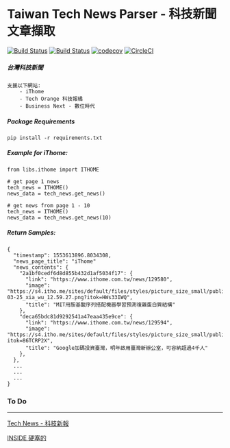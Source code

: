 # Taiwan Tech News Parser - 科技新聞文章擷取
[![Build Status](https://travis-ci.org/WisChang005/technews_tw.svg?branch=master)](https://travis-ci.org/WisChang005/technews_tw)
[![Build Status](https://dev.azure.com/wisdevops/technews-tw/_apis/build/status/WisChang005.technews_tw?branchName=master)](https://dev.azure.com/wisdevops/technews-tw/_build/latest?definitionId=12&branchName=master)
[![codecov](https://codecov.io/gh/WisChang005/technews_tw/branch/master/graph/badge.svg)](https://codecov.io/gh/WisChang005/technews_tw)
[![CircleCI](https://circleci.com/gh/WisChang005/technews_tw.svg?style=svg)](https://circleci.com/gh/WisChang005/technews_tw)


##### 台灣科技新聞
```
支援以下網站:
    - iThome
    - Tech Orange 科技報橘
    - Business Next - 數位時代
```

##### Package Requirements
```
pip install -r requirements.txt
```

##### Example for iThome:
```
from libs.ithome import ITHOME

# get page 1 news
tech_news = ITHOME()
news_data = tech_news.get_news()

# get news from page 1 - 10
tech_news = ITHOME()
news_data = tech_news.get_news(10)
```

##### Return Samples:
```
{
  "timestamp": 1553613896.8034308,
  "news_page_title": "iThome"
  "news_contents": {
    "2a1bf0cedf6d8d855b432d1af5034f17": {
      "link": "https://www.ithome.com.tw/news/129580",
      "image": "https://s4.itho.me/sites/default/files/styles/picture_size_small/public/field/image/ying_mu_kuai_zhao_2019-03-25_xia_wu_12.59.27.png?itok=HWs33IWQ",
      "title": "MIT用胺基酸序列搭配機器學習預測複雜蛋白質結構"
    },
    "deca65bdc81d9292541a47eaa435e9ce": {
      "link": "https://www.ithome.com.tw/news/129594",
      "image": "https://s4.itho.me/sites/default/files/styles/picture_size_small/public/field/image/google2_she_ying_huang_yu_yun_.jpg?itok=86TCRP2X",
      "title": "Google加碼投資臺灣，明年啟用臺灣新辦公室，可容納超過4千人"
    },
  },
  ...
  ...
  ...
}
```


### To Do
------------
[Tech News - 科技新報](https://technews.tw/)

[INSIDE 硬塞的](https://www.inside.com.tw/)

